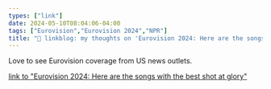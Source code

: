 ```yaml
---
types: ["link"]
date: 2024-05-10T08:04:06-04:00
tags: ["Eurovision","Eurovision 2024","NPR"]
title: "🔗 linkblog: my thoughts on 'Eurovision 2024: Here are the songs with the best shot at glory'"
---
```

Love to see Eurovision coverage from US news outlets.

[link to "Eurovision 2024: Here are the songs with the best shot at glory"](https://www.npr.org/2024/05/09/1249696930/eurovision-2024-best-songs)
